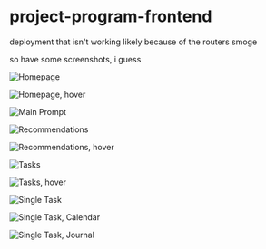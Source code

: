 # project-program-frontend

deployment that isn't working likely because of the routers smoge

so have some screenshots, i guess


![Homepage](https://user-images.githubusercontent.com/49696312/226138164-a578b14f-baf2-4a9c-80ba-6f241c20f3f5.png)

![Homepage, hover](https://user-images.githubusercontent.com/49696312/226138298-427dccbd-1d50-485d-b1e2-d5658af13027.png)

![Main Prompt](https://user-images.githubusercontent.com/49696312/226138249-9ff9838f-0eb3-4cec-abdb-df9848b8e0db.png)

![Recommendations](https://user-images.githubusercontent.com/49696312/226138356-d688ccb5-1dac-4634-9d85-6cc99d920fad.png)

![Recommendations, hover](https://user-images.githubusercontent.com/49696312/226138392-dc5089c5-eb76-4669-a7bc-7c2b71963086.png)

![Tasks](https://user-images.githubusercontent.com/49696312/226138431-0c6157dd-9886-4793-b78d-b5dbb1cb61b0.png)

![Tasks, hover](https://user-images.githubusercontent.com/49696312/226138475-b9296a6a-69f0-4043-b74f-f7a1998c6806.png)

![Single Task](https://user-images.githubusercontent.com/49696312/226138495-86c0c898-cf44-42ea-bc74-a5e06e40f393.png)

![Single Task, Calendar](https://user-images.githubusercontent.com/49696312/226138505-af878503-3222-44ff-996c-45b94e07fd17.png)

![Single Task, Journal](https://user-images.githubusercontent.com/49696312/226138512-e2f5dcb7-ed03-4833-a716-70792133cef3.png)
